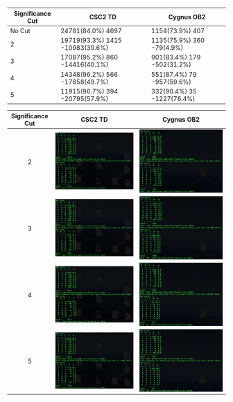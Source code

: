

| Significance Cut | CSC2 TD |Cygnus OB2| 
| --- | ----------- |----------- |
| No Cut | 24781(84.0%) 4697 | 1154(73.9%) 407   |
| 2 | 19719(93.3%) 1415 -10983(30.6%) | 1135(75.9%) 360  -79(4.9%) |
| 3 | 17087(95.2%) 860 -14416(40.1%)  | 901(83.4%) 179  -502(31.2%) |
| 4 | 14348(96.2%) 566 -17858(49.7%)  | 551(87.4%) 79  -957(59.6%) |
| 5 | 11915(96.7%) 394 -20795(57.9%)  | 332(90.4%) 35  -1227(76.4%) |


Significance Cut   |      CSC2 TD    | Cygnus OB2| 
:------------:|:-------------------------:|:-------------------------:|
2  |![](https://github.com/huiyang-astro/MUWCLASS-Reports/blob/main/Tests/Significance_Cut/Sig_cut2_TD.png)  |  ![](https://github.com/huiyang-astro/MUWCLASS-Reports/blob/main/Tests/Significance_Cut/Sig_cut2_CygnusOB2.png)
3  |![](https://github.com/huiyang-astro/MUWCLASS-Reports/blob/main/Tests/Significance_Cut/Sig_cut3_TD.png)  |  ![](https://github.com/huiyang-astro/MUWCLASS-Reports/blob/main/Tests/Significance_Cut/Sig_cut3_CygnusOB2.png)
4  |![](https://github.com/huiyang-astro/MUWCLASS-Reports/blob/main/Tests/Significance_Cut/Sig_cut4_TD.png)  |  ![](https://github.com/huiyang-astro/MUWCLASS-Reports/blob/main/Tests/Significance_Cut/Sig_cut4_CygnusOB2.png)
5  |![](https://github.com/huiyang-astro/MUWCLASS-Reports/blob/main/Tests/Significance_Cut/Sig_cut5_TD.png)  |  ![](https://github.com/huiyang-astro/MUWCLASS-Reports/blob/main/Tests/Significance_Cut/Sig_cut5_CygnusOB2.png)
